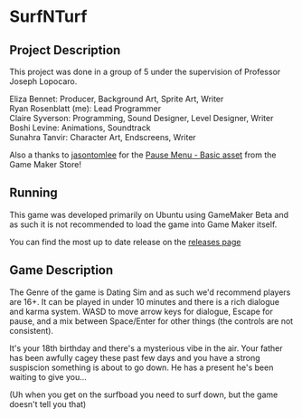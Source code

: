 # SurfNTurf
## Project Description
This project was done in a group of 5 under the supervision of Professor Joseph Lopocaro. 

Eliza Bennet: Producer, Background Art, Sprite Art, Writer <br />
Ryan Rosenblatt (me): Lead Programmer <br />
Claire Syverson: Programming, Sound Designer, Level Designer, Writer <br />
Boshi Levine: Animations, Soundtrack <br />
Sunahra Tanvir: Character Art, Endscreens, Writer <br />

Also a thanks to [jasontomlee](https://marketplace.gamemaker.io/publishers/2332/jasontomlee) for the [Pause Menu - Basic asset](https://marketplace.gamemaker.io/assets/7514/asset-pause-menu-basic) from the Game Maker Store!

## Running
This game was developed primarily on Ubuntu using GameMaker Beta and as such it is not recommended to load the game into Game Maker itself.

You can find the most up to date release on the [releases page](https://github.com/ryanmattt/SurfNTurf/releases)

## Game Description
The Genre of the game is Dating Sim and as such we'd recommend players are 16+. It can be played in under 10 minutes and there is a rich dialogue and karma system. WASD to move arrow keys for dialogue, Escape for pause, and a mix between Space/Enter for other things (the controls are not consistent).

It's your 18th birthday and there's a mysterious vibe in the air. Your father has been awfully cagey these past few days and you have a strong suspiscion something is about to go down. He has a present he's been waiting to give you...

(Uh when you get on the surfboad you need to surf down, but the game doesn't tell you that)

